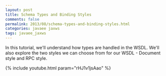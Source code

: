 ```yaml
---           
layout: post
title: Schema Types and Binding Styles
comments: false
permalink: 2013/08/schema-types-and-binding-styles.html
categories: javaee jaxws
tags: javaee_jaxws
---
```


In this tutorial, we'll understand how types are handled in the WSDL. We'll also explore the two styles we can choose from for our WSDL - Document style and RPC style. 

{% include youtube.html param="rHJ1v1jsAao" %}
